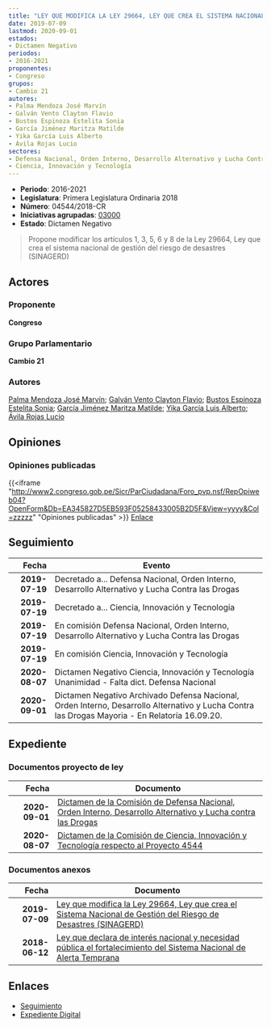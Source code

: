 ```yaml
---
title: "LEY QUE MODIFICA LA LEY 29664, LEY QUE CREA EL SISTEMA NACIONAL DE GESTIÓN DEL RIESGO DE DESASTRES (SINAGERD)"
date: 2019-07-09
lastmod: 2020-09-01
estados:
- Dictamen Negativo
periodos:
- 2016-2021
proponentes:
- Congreso
grupos:
- Cambio 21
autores:
- Palma Mendoza José Marvín
- Galván Vento Clayton Flavio
- Bustos Espinoza Estelita Sonia
- García Jiménez Maritza Matilde
- Yika García Luis Alberto
- Ávila Rojas Lucio
sectores:
- Defensa Nacional, Orden Interno, Desarrollo Alternativo y Lucha Contra las Drogas
- Ciencia, Innovación y Tecnología
---
```

- **Periodo**: 2016-2021
- **Legislatura**: Primera Legislatura Ordinaria 2018
- **Número**: 04544/2018-CR
- **Iniciativas agrupadas**: [03000](../../03000/03000)
- **Estado**: Dictamen Negativo

> Propone modificar los artículos 1, 3, 5, 6 y 8 de la Ley 29664, Ley que crea el sistema nacional de gestión del riesgo de desastres (SINAGERD)


## Actores

### Proponente

**Congreso**

### Grupo Parlamentario

**Cambio 21**

### Autores

[Palma Mendoza José Marvín](mailto:mailto:jpalma@congreso.gob.pe); [Galván Vento Clayton Flavio](mailto:mailto:cgalvan@congreso.gob.pe); [Bustos Espinoza Estelita Sonia](mailto:mailto:ebustos@congreso.gob.pe); [García Jiménez Maritza Matilde](mailto:mailto:mgarciaj@congreso.gob.pe); [Yika García Luis Alberto](mailto:mailto:lyika@congreso.gob.pe); [Ávila Rojas Lucio](mailto:mailto:lavilar@congreso.gob.pe)

## Opiniones

### Opiniones publicadas

{{<iframe "http://www2.congreso.gob.pe/Sicr/ParCiudadana/Foro_pvp.nsf/RepOpiweb04?OpenForm&Db=EA345827D5EB593F05258433005B2D5F&View=yyyy&Col=zzzzz" "Opiniones publicadas" >}}
[Enlace](http://www2.congreso.gob.pe/Sicr/ParCiudadana/Foro_pvp.nsf/RepOpiweb04?OpenForm&Db=EA345827D5EB593F05258433005B2D5F&View=yyyy&Col=zzzzz)


## Seguimiento

| Fecha | Evento |
|------:|--------|
| **2019-07-19** | Decretado a... Defensa Nacional, Orden Interno, Desarrollo Alternativo y Lucha Contra las Drogas |
| **2019-07-19** | Decretado a... Ciencia, Innovación y Tecnología |
| **2019-07-19** | En comisión Defensa Nacional, Orden Interno, Desarrollo Alternativo y Lucha Contra las Drogas |
| **2019-07-19** | En comisión Ciencia, Innovación y Tecnología |
| **2020-08-07** | Dictamen Negativo Ciencia, Innovación y Tecnología Unanimidad - Falta dict. Defensa Nacional |
| **2020-09-01** | Dictamen Negativo Archivado Defensa Nacional, Orden Interno, Desarrollo Alternativo y Lucha Contra las Drogas Mayoria - En Relatoría 16.09.20. |

## Expediente

### Documentos proyecto de ley

| Fecha | Documento |
|------:|-----------|
| **2020-09-01** | [Dictamen de la Comisión de Defensa Nacional, Orden Interno, Desarrollo Alternativo y Lucha contra las Drogas](http://www.leyes.congreso.gob.pe/Documentos/2016_2021/Dictamenes/Proyectos_de_Ley/03000DC07MAY20200901.pdf) |
| **2020-08-07** | [Dictamen de la Comisión de Ciencia, Innovación y Tecnología respecto al Proyecto 4544](http://www.leyes.congreso.gob.pe/Documentos/2016_2021/Dictamenes/Proyectos_de_Ley/04544DC02MAY20200807.pdf) |

### Documentos anexos

| Fecha | Documento |
|------:|-----------|
| **2019-07-09** | [Ley que modifica la Ley 29664, Ley que crea el Sistema Nacional de Gestión del Riesgo de Desastres (SINAGERD)](http://www.leyes.congreso.gob.pe/Documentos/2016_2021/Proyectos_de_Ley_y_de_Resoluciones_Legislativas/PL0454420190709.pdf) |
| **2018-06-12** | [Ley que declara de interés nacional y necesidad pública el fortalecimiento del Sistema Nacional de Alerta Temprana](http://www.leyes.congreso.gob.pe/Documentos/2016_2021/Proyectos_de_Ley_y_de_Resoluciones_Legislativas/PL0300020180612..PDF) |

## Enlaces

- [Seguimiento](http://www2.congreso.gob.pe/Sicr/TraDocEstProc/CLProLey2016.nsf/f7fff46988ca05b1052578e100829cc7/35640ff0193cde2b05258432007ce1fb?OpenDocument)
- [Expediente Digital](http://www2.congreso.gob.pe/Sicr/TraDocEstProc/CLProLey2016.nsf/f7fff46988ca05b1052578e100829cc7/35640ff0193cde2b05258432007ce1fb?OpenDocument&Click=05257FB7005EB655.eb71d0cf91d8294e05256cdf006b5706/$Body/0.1C6C)

